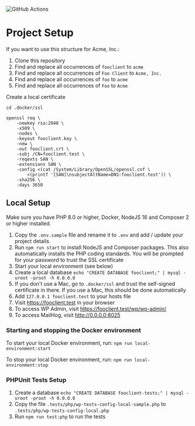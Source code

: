 
![GitHub Actions](https://github.com/junaidbhura/wp-project-base/workflows/Coding%20Standards%20and%20Tests/badge.svg)

# Project Setup

If you want to use this structure for Acme, Inc.:

1. Clone this repository
1. Find and replace all occurrences of `fooclient` to `acme`
1. Find and replace all occurrences of `Foo Client` to `Acme, Inc.`
1. Find and replace all occurrences of `foo` to `acme`
1. Find and replace all occurrences of `Foo` to `Acme`

Create a local certificate

```
cd .docker/ssl

openssl req \
    -newkey rsa:2048 \
    -x509 \
    -nodes \
    -keyout fooclient.key \
    -new \
    -out fooclient.crt \
    -subj /CN=fooclient.test \
    -reqexts SAN \
    -extensions SAN \
    -config <(cat /System/Library/OpenSSL/openssl.cnf \
        <(printf '[SAN]\nsubjectAltName=DNS:fooclient.test')) \
    -sha256 \
    -days 3650
```

## Local Setup

Make sure you have PHP 8.0 or higher, Docker, NodeJS 16 and Composer 2 or higher installed.

1. Copy the `.env.sample` file and rename it to `.env` and add / update your project details
1. Run `npm run start` to install NodeJS and Composer packages. This also automatically installs the PHP coding standards. You will be prompted for your password to trust the SSL certificate
1. Start your local environment (see below)
1. Create a local database `echo "CREATE DATABASE fooclient;" | mysql -uroot -proot -h 0.0.0.0`
1. If you don't use a Mac, go to `.docker/ssl` and trust the self-signed certificate in there. If you use a Mac, this should be done automatically
1. Add `127.0.0.1 fooclient.test` to your hosts file
1. Visit https://fooclient.test in your browser
1. To access WP Admin, visit https://fooclient.test/wp/wp-admin/
1. To access MailHog, visit http://0.0.0.0:8025

### Starting and stopping the Docker environment

To start your local Docker environment, run: `npm run local-environment:start`

To stop your local Docker environment, run: `npm run local-environment:stop`

### PHPUnit Tests Setup

1. Create a database `echo "CREATE DATABASE fooclient-tests;" | mysql -uroot -proot -h 0.0.0.0`
1. Copy the file `.tests/php/wp-tests-config-local-sample.php` to `.tests/php/wp-tests-config-local.php`
1. Run `npm run test:php` to run the tests
